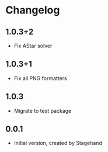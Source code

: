 # Changelog

## 1.0.3+2

- Fix AStar solver

## 1.0.3+1

- Fix all PNG formatters

## 1.0.3

- Migrate to test package

## 0.0.1

- Initial version, created by Stagehand
